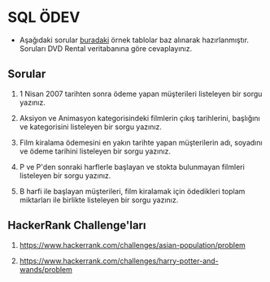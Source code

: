 # SQL ÖDEV

* Aşağıdaki sorular [buradaki](https://www.postgresqltutorial.com/postgresql-sample-database/) örnek tablolar baz alınarak hazırlanmıştır.
Soruları DVD Rental veritabanına göre cevaplayınız.

## Sorular

1. 1 Nisan 2007 tarihten sonra ödeme yapan müşterileri listeleyen bir sorgu yazınız.

2. Aksiyon ve Animasyon kategorisindeki filmlerin çıkış tarihlerini, başlığını ve kategorisini listeleyen bir sorgu yazınız.

3. Film kiralama ödemesini en yakın tarihte yapan müşterilerin adı, soyadını ve ödeme tarihini listeleyen bir sorgu yazınız.

4. P ve P'den sonraki harflerle başlayan ve stokta bulunmayan filmleri listeleyen bir sorgu yazınız.

5. B harfi ile başlayan müşterileri, film kiralamak için ödedikleri toplam miktarları ile birlikte listeleyen bir sorgu yazınız.


## HackerRank Challenge'ları


1. https://www.hackerrank.com/challenges/asian-population/problem

2. https://www.hackerrank.com/challenges/harry-potter-and-wands/problem
